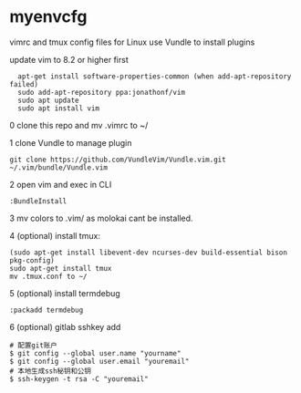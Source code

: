 # myenvcfg
vimrc and tmux config files for Linux
use Vundle to install plugins

update vim to 8.2 or higher first
```
  apt-get install software-properties-common (when add-apt-repository failed)
  sudo add-apt-repository ppa:jonathonf/vim
  sudo apt update
  sudo apt install vim
```

0  clone this repo and mv .vimrc to ~/

1  clone Vundle to manage plugin
```
git clone https://github.com/VundleVim/Vundle.vim.git ~/.vim/bundle/Vundle.vim
```
2 open vim and exec in CLI
```
:BundleInstall
```

3  mv colors to .vim/ as molokai cant be installed.

4  (optional) install tmux: 
```
(sudo apt-get install libevent-dev ncurses-dev build-essential bison pkg-config)
sudo apt-get install tmux 
mv .tmux.conf to ~/
```
5  (optional) install termdebug
```
:packadd termdebug
```
6  (optional) gitlab sshkey add
```
# 配置git账户
$ git config --global user.name "yourname"
$ git config --global user.email "youremail"
# 本地生成ssh秘钥和公钥
$ ssh-keygen -t rsa -C "youremail"
```
